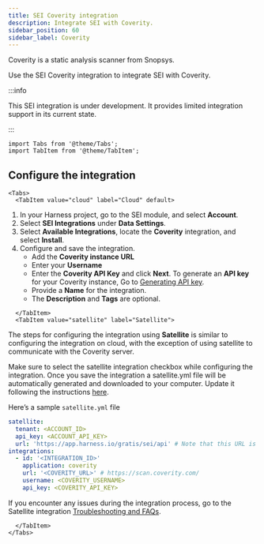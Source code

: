 ```yaml
---
title: SEI Coverity integration
description: Integrate SEI with Coverity.
sidebar_position: 60
sidebar_label: Coverity
---
```


Coverity is a static analysis scanner from Snopsys.

Use the SEI Coverity integration to integrate SEI with Coverity.

:::info

This SEI integration is under development. It provides limited integration support in its current state.

:::

```mdx-code-block
import Tabs from '@theme/Tabs';
import TabItem from '@theme/TabItem';
```

## Configure the integration

```mdx-code-block
<Tabs>
  <TabItem value="cloud" label="Cloud" default>
```

1. In your Harness project, go to the SEI module, and select **Account**.
2. Select **SEI Integrations** under **Data Settings**.
3. Select **Available Integrations**, locate the **Coverity** integration, and select **Install**.
4. Configure and save the integration.
   * Add the **Coverity instance URL**
   * Enter your **Username**
   * Enter the **Coverity API Key** and click **Next**. To generate an **API key** for your Coverity instance, Go to [Generating API key](https://community.synopsys.com/s/article/Authentication-with-REST-API-using-auth-key).
   * Provide a **Name** for the integration.
   * The **Description** and **Tags** are optional.

```mdx-code-block
  </TabItem>
  <TabItem value="satellite" label="Satellite">
```

The steps for configuring the integration using **Satellite** is similar to configuring the integration on cloud, with the exception of using satellite to communicate with the Coverity server.

Make sure to select the satellite integration checkbox while configuring the integration. Once you save the integration a satellite.yml file will be automatically generated and downloaded to your computer. Update it following the instructions [here](/docs/software-engineering-insights/sei-ingestion-satellite/satellite-overview).

Here’s a sample `satellite.yml` file

```yaml
satellite:
  tenant: <ACCOUNT_ID>
  api_key: <ACCOUNT_API_KEY>
  url: 'https://app.harness.io/gratis/sei/api' # Note that this URL is relative to the environment you are using.
integrations:
  - id: '<INTEGRATION_ID>'
    application: coverity
    url: '<COVERITY_URL>' # https://scan.coverity.com/
    username: <COVERITY_USERNAME>
    api_key: <COVERITY_API_KEY>
```

If you encounter any issues during the integration process, go to the Satellite integration [Troubleshooting and FAQs](/docs/software-engineering-insights/sei-ingestion-satellite/satellite-troubleshooting-and-faqs).

```mdx-code-block
  </TabItem>
</Tabs>
```
